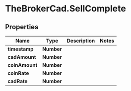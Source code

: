 # TheBrokerCad.SellComplete

## Properties
Name | Type | Description | Notes
------------ | ------------- | ------------- | -------------
**timestamp** | **Number** |  | 
**cadAmount** | **Number** |  | 
**coinAmount** | **Number** |  | 
**coinRate** | **Number** |  | 
**cadRate** | **Number** |  | 


